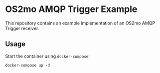 <!--
SPDX-FileCopyrightText: Magenta ApS

SPDX-License-Identifier: MPL-2.0
-->

# OS2mo AMQP Trigger Example

This repository contains an example implementation of an OS2mo AMQP Trigger receiver.

## Usage
Start the container using `docker-compose`:
```
docker-compose up -d
```
